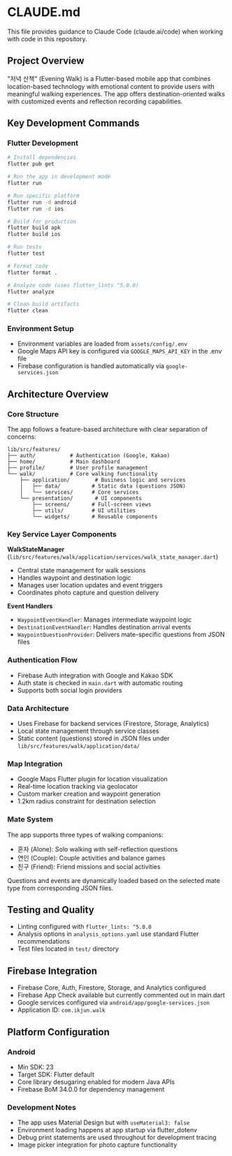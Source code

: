 # CLAUDE.md

This file provides guidance to Claude Code (claude.ai/code) when working with code in this repository.

## Project Overview

"저녁 산책" (Evening Walk) is a Flutter-based mobile app that combines location-based technology with emotional content to provide users with meaningful walking experiences. The app offers destination-oriented walks with customized events and reflection recording capabilities.

## Key Development Commands

### Flutter Development
```bash
# Install dependencies
flutter pub get

# Run the app in development mode
flutter run

# Run specific platform
flutter run -d android
flutter run -d ios

# Build for production
flutter build apk
flutter build ios

# Run tests
flutter test

# Format code
flutter format .

# Analyze code (uses flutter_lints ^5.0.0)
flutter analyze

# Clean build artifacts
flutter clean
```

### Environment Setup
- Environment variables are loaded from `assets/config/.env`
- Google Maps API key is configured via `GOOGLE_MAPS_API_KEY` in the .env file
- Firebase configuration is handled automatically via `google-services.json`

## Architecture Overview

### Core Structure
The app follows a feature-based architecture with clear separation of concerns:

```
lib/src/features/
├── auth/           # Authentication (Google, Kakao)
├── home/           # Main dashboard
├── profile/        # User profile management
└── walk/           # Core walking functionality
    ├── application/        # Business logic and services
    │   ├── data/          # Static data (questions JSON)
    │   └── services/      # Core services
    └── presentation/       # UI components
        ├── screens/       # Full-screen views
        ├── utils/         # UI utilities
        └── widgets/       # Reusable components
```

### Key Service Layer Components

**WalkStateManager** (`lib/src/features/walk/application/services/walk_state_manager.dart`)
- Central state management for walk sessions
- Handles waypoint and destination logic
- Manages user location updates and event triggers
- Coordinates photo capture and question delivery

**Event Handlers**
- `WaypointEventHandler`: Manages intermediate waypoint logic
- `DestinationEventHandler`: Handles destination arrival events
- `WaypointQuestionProvider`: Delivers mate-specific questions from JSON files

### Authentication Flow
- Firebase Auth integration with Google and Kakao SDK
- Auth state is checked in `main.dart` with automatic routing
- Supports both social login providers

### Data Architecture
- Uses Firebase for backend services (Firestore, Storage, Analytics)
- Local state management through service classes
- Static content (questions) stored in JSON files under `lib/src/features/walk/application/data/`

### Map Integration
- Google Maps Flutter plugin for location visualization
- Real-time location tracking via geolocator
- Custom marker creation and waypoint generation
- 1.2km radius constraint for destination selection

### Mate System
The app supports three types of walking companions:
- 혼자 (Alone): Solo walking with self-reflection questions
- 연인 (Couple): Couple activities and balance games  
- 친구 (Friend): Friend missions and social activities

Questions and events are dynamically loaded based on the selected mate type from corresponding JSON files.

## Testing and Quality

- Linting configured with `flutter_lints: ^5.0.0`
- Analysis options in `analysis_options.yaml` use standard Flutter recommendations
- Test files located in `test/` directory

## Firebase Integration

- Firebase Core, Auth, Firestore, Storage, and Analytics configured
- Firebase App Check available but currently commented out in main.dart
- Google services configured via `android/app/google-services.json`
- Application ID: `com.ikjun.walk`

## Platform Configuration

### Android
- Min SDK: 23
- Target SDK: Flutter default
- Core library desugaring enabled for modern Java APIs
- Firebase BoM 34.0.0 for dependency management

### Development Notes

- The app uses Material Design but with `useMaterial3: false`
- Environment loading happens at app startup via flutter_dotenv
- Debug print statements are used throughout for development tracing
- Image picker integration for photo capture functionality